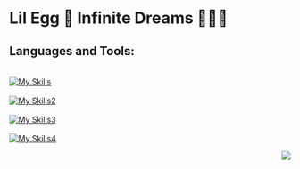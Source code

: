# Lil Egg 🥚 Infinite Dreams 🌌💫✨

## Languages and Tools:

<div align="left">

<br>[![My Skills](https://skillicons.dev/icons?i=ableton,ae,au,aws,css,docker)](https://skillicons.dev)</br>
<br>[![My Skills2](https://skillicons.dev/icons?i=flask,git,heroku,html,ai,js)](https://skillicons.dev)</br>
<br>[![My Skills3](https://skillicons.dev/icons?i=ps,postgres,py,react,redux,sqlite)](https://skillicons.dev)</br>
<br>[![My Skills4](https://skillicons.dev/icons?i=express,nodejs,vscode,nginx,svg,mysql)](https://skillicons.dev)</br>
            
</div>



<img src=https://user-images.githubusercontent.com/105745865/196010368-ead7fb34-8bcf-4589-9776-57e02d3925c9.gif align="right">

<!-- ![githubgif](https://user-images.githubusercontent.com/105745865/196010368-ead7fb34-8bcf-4589-9776-57e02d3925c9.gif) -->


